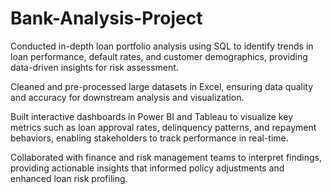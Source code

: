 # Bank-Analysis-Project
Conducted in-depth loan portfolio analysis using SQL to identify trends in loan
 performance, default rates, and customer demographics, providing data-driven
 insights for risk assessment.

 Cleaned and pre-processed large datasets in Excel, ensuring data quality and
 accuracy for downstream analysis and visualization.

 Built interactive dashboards in Power BI and Tableau to visualize key metrics such
 as loan approval rates, delinquency patterns, and repayment behaviors, enabling
 stakeholders to track performance in real-time.
 
 Collaborated with finance and risk management teams to interpret findings,
 providing actionable insights that informed policy adjustments and enhanced
 loan risk profiling.

